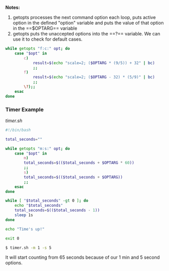 **Notes:**

1. getopts processes the next command option each loop, puts active option in the defined "option" variable and puts the value of that option in the ==$OPTARG== variable
2. getopts puts the unaccepted options into the ==?== variable. We can use it to check for default cases.

```sh
while getopts "f:c:" opt; do
    case "$opt" in
        c)
            result=$(echo "scale=2; ($OPTARG * (9/5)) + 32" | bc)
            ;;
        f)
            result=$(echo "scale=2; ($OPTARG - 32) * (5/9)" | bc)
            ;;
        \?);;
    esac
done
```

### Timer Example
*timer.sh*
```sh
#!/bin/bash

total_seconds=""

while getopts "m:s:" opt; do
    case "$opt" in
        m) 
        total_seconds=$(($total_seconds + $OPTARG * 60))
        ;;
        s) 
        total_seconds=$(($total_seconds + $OPTARG))
        ;;
    esac
done

while [ "$total_seconds" -gt 0 ]; do
    echo "$total_seconds"
    total_seconds=$(($total_seconds - 1))
    sleep 1s
done

echo "Time's up!"

exit 0
```

```sh
$ timer.sh -m 1 -s 5
```
It will start counting from 65 seconds because of our 1 min and 5 second options.